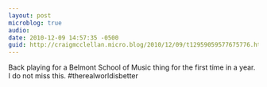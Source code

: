 ```yaml
---
layout: post
microblog: true
audio: 
date: 2010-12-09 14:57:35 -0500
guid: http://craigmcclellan.micro.blog/2010/12/09/t12959059577675776.html
---
```

Back playing for a Belmont School of Music thing for the first time in a year. I do not miss this. #therealworldisbetter
